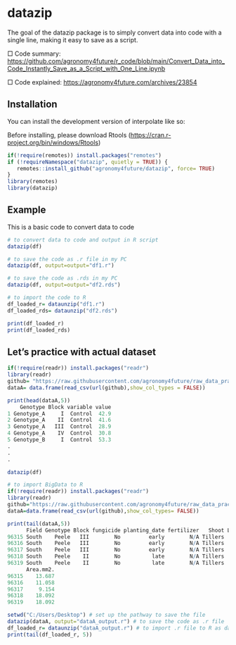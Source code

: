 <!-- README.md is generated from README.Rmd. Please edit that file -->

# datazip

<!-- badges: start -->
<!-- badges: end -->

The goal of the datazip package is to simply convert data into code with a single line, making it easy to save as a script.

□ Code summary: https://github.com/agronomy4future/r_code/blob/main/Convert_Data_into_Code_Instantly_Save_as_a_Script_with_One_Line.ipynb

□ Code explained: https://agronomy4future.com/archives/23854

## Installation

You can install the development version of interpolate like so:

Before installing, please download Rtools (https://cran.r-project.org/bin/windows/Rtools)

``` r
if(!require(remotes)) install.packages("remotes")
if (!requireNamespace("datazip", quietly = TRUE)) {
   remotes::install_github("agronomy4future/datazip", force= TRUE)
}
library(remotes)
library(datazip)
```

## Example

This is a basic code to convert data to code

``` r
# to convert data to code and output in R script
datazip(df)

# to save the code as .r file in my PC
datazip(df, output=output="df1.r")

# to save the code as .rds in my PC
datazip(df, output=output="df2.rds")

# to import the code to R
df_loaded_r= dataunzip("df1.r")
df_loaded_rds= dataunzip("df2.rds")

print(df_loaded_r)
print(df_loaded_rds)
```

## Let’s practice with actual dataset

``` r
if(!require(readr)) install.packages("readr")
library(readr)
github= "https://raw.githubusercontent.com/agronomy4future/raw_data_practice/main/fertilizer_treatment.csv"
dataA= data.frame(read_csv(url(github),show_col_types = FALSE))

print(head(dataA,5))
    Genotype Block variable value
1 Genotype_A     I  Control  42.9
2 Genotype_A    II  Control  41.6
3 Genotype_A   III  Control  28.9
4 Genotype_A    IV  Control  30.8
5 Genotype_B     I  Control  53.3
.
.
.

datazip(df)

# to import BigData to R
if(!require(readr)) install.packages("readr")
library(readr)
github="https://raw.githubusercontent.com/agronomy4future/raw_data_practice/main/wheat_grains_data_training.csv"
dataA=data.frame(read_csv(url(github),show_col_types= FALSE))

print(tail(dataA,5))
      Field Genotype Block fungicide planting_date fertilizer   Shoot Length.mm. Width.mm.
96315 South    Peele   III        No         early        N/A Tillers      5.951     2.987
96316 South    Peele   III        No         early        N/A Tillers      5.614     2.687
96317 South    Peele   III        No         early        N/A Tillers      5.674     2.210
96318 South    Peele    II        No          late        N/A Tillers      6.041     2.138
96319 South    Peele    II        No          late        N/A Tillers      6.041     2.138
      Area.mm2.
96315    13.687
96316    11.058
96317     9.154
96318    18.092
96319    18.092

setwd("C:/Users/Desktop") # set up the pathway to save the file
datazip(dataA, output="dataA_output.r") # to save the code as .r file
df_loaded_r= dataunzip("dataA_output.r") # to import .r file to R as data frame
print(tail(df_loaded_r, 5))
```
